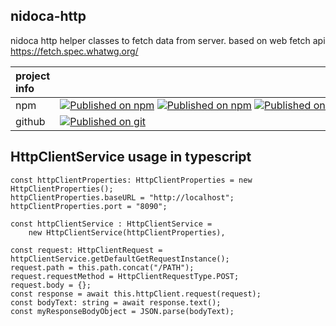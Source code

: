 ## nidoca-http
nidoca http helper classes to fetch data from server.
based on web fetch api https://fetch.spec.whatwg.org/

|project info||
|:-------------|:-------------|
|npm|<nobr>[![Published on npm](https://img.shields.io/npm/l/@domoskanonos/nidoca-http)](https://www.npmjs.com/package/@domoskanonos/nidoca-http) [![Published on npm](https://img.shields.io/npm/v/@domoskanonos/nidoca-http)](https://www.npmjs.com/package/@domoskanonos/nidoca-http) [![Published on npm](https://img.shields.io/bundlephobia/min/@domoskanonos/nidoca-http)](https://www.npmjs.com/package/@domoskanonos/nidoca-http) [![Published on npm](https://img.shields.io/bundlephobia/minzip/@domoskanonos/nidoca-http)](https://www.npmjs.com/package/@domoskanonos/nidoca-http) [![Published on npm](https://img.shields.io/npm/dw/@domoskanonos/nidoca-http)](https://www.npmjs.com/package/@domoskanonos/nidoca-http)</nobr>|
|github|<nobr>[![Published on git](https://img.shields.io/github/languages/code-size/domoskanonos/nidoca-http)](https://github.com/domoskanonos/nidoca-http)</nobr>|

## HttpClientService usage in typescript  
    const httpClientProperties: HttpClientProperties = new HttpClientProperties();  
    httpClientProperties.baseURL = "http://localhost";
    httpClientProperties.port = "8090";
      
    const httpClientService : HttpClientService = 
        new HttpClientService(httpClientProperties),

    const request: HttpClientRequest = httpClientService.getDefaultGetRequestInstance();
    request.path = this.path.concat("/PATH");
    request.requestMethod = HttpClientRequestType.POST;
    request.body = {};
    const response = await this.httpClient.request(request);
    const bodyText: string = await response.text();
    const myResponseBodyObject = JSON.parse(bodyText);
